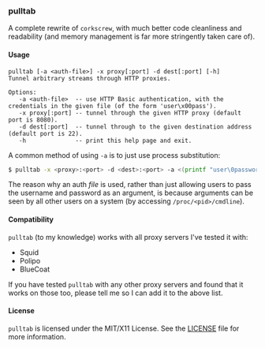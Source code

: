 ### pulltab ###
A complete rewrite of `corkscrew`, with much better code cleanliness and
readability (and memory management is far more stringently taken care of).

#### Usage ####
```
pulltab [-a <auth-file>] -x proxy[:port] -d dest[:port] [-h]
Tunnel arbitrary streams through HTTP proxies.

Options:
   -a <auth-file>  -- use HTTP Basic authentication, with the credentials in the given file (of the form 'user\x00pass').
   -x proxy[:port] -- tunnel through the given HTTP proxy (default port is 8080).
   -d dest[:port]  -- tunnel through to the given destination address (default port is 22).
   -h              -- print this help page and exit.
```

A common method of using `-a` is to just use process substitution:
```bash
$ pulltab -x <proxy>:<port> -d <dest>:<port> -a <(printf "user\0password")
```

The reason why an auth *file* is used, rather than just allowing users to pass
the username and password as an argument, is because arguments can be seen by
all other users on a system (by accessing `/proc/<pid>/cmdline`).

#### Compatibility ####
`pulltab` (to my knowledge) works with all proxy servers I've tested it with:

* Squid
* Polipo
* BlueCoat

If you have tested `pulltab` with any other proxy servers and found that it
works on those too, please tell me so I can add it to the above list.

#### License ####
`pulltab` is licensed under the MIT/X11 License. See the [LICENSE](LICENSE) file
for more information.
